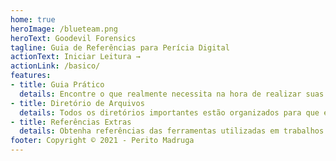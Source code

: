 ```yaml
---
home: true
heroImage: /blueteam.png
heroText: Goodevil Forensics
tagline: Guia de Referências para Perícia Digital
actionText: Iniciar Leitura →
actionLink: /basico/
features:
- title: Guia Prático
  details: Encontre o que realmente necessita na hora de realizar suas perícias. Basta localizar dentro das categorias existentes os resultados.
- title: Diretório de Arquivos
  details: Todos os diretórios importantes estão organizados para que encontre nas diferentes versões dos sistemas operacionais com facilidade.
- title: Referências Extras
  details: Obtenha referências das ferramentas utilizadas em trabalhos complexos para complementar conforme  suas necessidades.
footer: Copyright © 2021 - Perito Madruga
---
```

